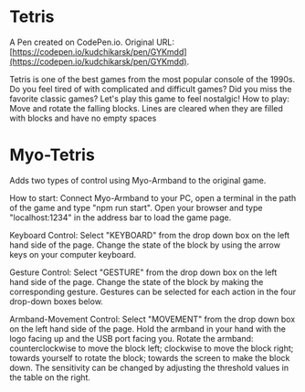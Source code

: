 # Tetris

A Pen created on CodePen.io. Original URL: [https://codepen.io/kudchikarsk/pen/GYKmdd](https://codepen.io/kudchikarsk/pen/GYKmdd).

Tetris is one of the best games from the most popular console of the 1990s. Do you feel tired of with complicated and difficult games? Did you miss the favorite classic games? Let's play this game to feel nostalgic!
How to play: Move and rotate the falling blocks. Lines are cleared when they are filled with blocks and have no empty spaces


# Myo-Tetris

Adds two types of control using Myo-Armband to the original game.

How to start: Connect Myo-Armband to your PC, open a terminal in the path of the game and type "npm run start". Open your browser and type "localhost:1234" in the address bar to load the game page.

Keyboard Control: Select "KEYBOARD" from the drop down box on the left hand side of the page. Change the state of the block by using the arrow keys on your computer keyboard.

Gesture Control: Select "GESTURE" from the drop down box on the left hand side of the page. Change the state of the block by making the corresponding gesture. Gestures can be selected for each action in the four drop-down boxes below.

Armband-Movement Control: Select "MOVEMENT" from the drop down box on the left hand side of the page. Hold the armband in your hand with the logo facing up and the USB port facing you. Rotate the armband: counterclockwise to move the block left; clockwise to move the block right; towards yourself to rotate the block; towards the screen to make the block down. The sensitivity can be changed by adjusting the threshold values in the table on the right.

